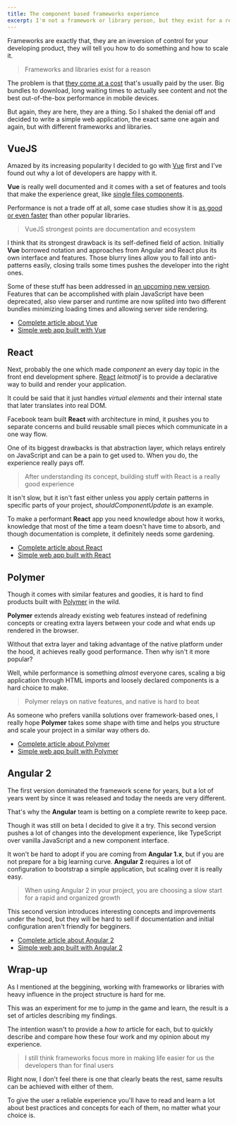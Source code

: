 ```yaml
---
title: The component based frameworks experience
excerpt: I'm not a framework or library person, but they exist for a reason. There's a need of solving things quickly, a clear growth path and fast adoption for new team members.
---
```


Frameworks are exactly that, they are an inversion of control for your developing product, they will tell you how to do something and how to scale it.

> Frameworks and libraries exist for a reason

The problem is that [they come at a cost][cost] that's usually paid by the user. Big bundles to download, long waiting times to actually see content and not the best out-of-the-box performance in mobile devices.

But again, they are here, they are a thing. So I shaked the denial off and decided to write a simple web application, the exact same one again and again, but with different frameworks and libraries.

## VueJS

Amazed by its increasing popularity I decided to go with [Vue][vuejs] first and I've found out why a lot of developers are happy with it.

**Vue** is really well documented and it comes with a set of features and tools that make the experience great, like [single files components][singlefilecomponents].

Performance is not a trade off at all, some case studies show it is [as good or even faster][vuereactperf] than other popular libraries.

> VueJS strongest points are documentation and ecosystem

I think that its strongest drawback is its self-defined field of action. Initially **Vue** borrowed notation and approaches from Angular and React plus its own interface and features. Those blurry lines allow you to fall into anti-patterns easily, closing trails some times pushes the developer into the right ones.

Some of these stuff has been addressed in [an upcoming new version][vue2]. Features that can be accomplished with plain JavaScript have been deprecated, also view parser and runtime are now splited into two different bundles minimizing loading times and allowing server side rendering.

- [Complete article about Vue](/2016/06/building-component-based-app-vue/)
- [Simple web app built with Vue](//github.com/jeremenichelli/movies/tree/master/results/vue)

## React

Next, probably the one which made _component_ an every day topic in the front end development sphere. [React][react] _leitmotif_ is to provide a declarative way to build and render your application.

It could be said that it just handles _virtual elements_ and their internal state that later translates into real DOM.

Facebook team built **React** with architecture in mind, it pushes you to separate concerns and build reusable small pieces which communicate in a one way flow.

One of its biggest drawbacks is that abstraction layer, which relays entirely on JavaScript and can be a pain to get used to. When you do, the experience really pays off.

> After understanding its concept, building stuff with React is a really good experience

It isn't slow, but it isn't fast either unless you apply certain patterns in specific parts of your project, _shouldComponentUpdate_ is an example.

To make a performant **React** app you need knowledge about how it works, knowledge that most of the time a team doesn't have time to absorb, and though documentation is complete, it definitely needs some gardening.

- [Complete article about React](/2016/07/building-a-component-based-app-react/)
- [Simple web app built with React](//github.com/jeremenichelli/movies/tree/master/results/react)

## Polymer

Though it comes with similar features and goodies, it is hard to find products built with [Polymer][polymer] in the wild.

**Polymer** extends already existing web features instead of redefining concepts or creating extra layers between your code and what ends up rendered in the browser.

Without that extra layer and taking advantage of the native platform under the hood, it achieves really good performance. Then why isn't it more popular?

Well, while performance is something _almost_ everyone cares, scaling a big application through HTML imports and loosely declared components is a hard choice to make.

> Polymer relays on native features, and native is hard to beat

As someone who prefers vanilla solutions over framework-based ones, I really hope **Polymer** takes some shape with time and helps you structure and scale your project in a similar way others do.

- [Complete article about Polymer](/2016/08/building-a-component-based-app-polymer/)
- [Simple web app built with Polymer](//github.com/jeremenichelli/movies/tree/master/results/polymer)

## Angular 2

The first version dominated the framework scene for years, but a lot of years went by since it was released and today the needs are very different.

That's why the **Angular** team is betting on a complete rewrite to keep pace.

Though it was still on beta I decided to give it a try. This second version pushes a lot of changes into the development experience, like TypeScript over vanilla JavaScript and a new component interface.

It won't be hard to adopt if you are coming from **Angular 1.x**, but if you are not prepare for a big learning curve. **Angular 2** requires a lot of configuration to bootstrap a simple application, but scaling over it is really easy.

> When using Angular 2 in your project, you are choosing a slow start for a rapid and organized growth

This second version introduces interesting concepts and improvements under the hood, but they will be hard to sell if documentation and initial configuration aren't friendly for begginers.

- [Complete article about Angular 2](/2016/08/building-component-based-app-angular-2/)
- [Simple web app built with Angular 2](//github.com/jeremenichelli/movies/tree/master/results/angular)

## Wrap-up

As I mentioned at the beggining, working with frameworks or libraries with heavy influence in the project structure is hard for me.

This was an experiment for me to jump in the game and learn, the result is a set of articles describing my findings.

The intention wasn't to provide a _how to_ article for each, but to quickly describe and compare how these four work and my opinion about my experience.

> I still think frameworks focus more in making life easier for us the developers than for final users

Right now, I don't feel there is one that clearly beats the rest, same results can be achieved with either of them.

To give the user a reliable experience you'll have to read and learn a lot about best practices and concepts for each of them, no matter what your choice is.

[vuejs]: //www.vuejs.org
[singlefilecomponents]: //vuejs.org/guide/single-file-components.html
[vuereactperf]: //engineering.footballradar.com/from-a-react-point-of-vue-comparing-reactjs-to-vuejs-for-dynamic-tabular-data/
[vue2]: //vuejs.org/2016/04/27/announcing-2.0/
[react]: //facebook.github.io/react/
[polymer]: //www.polymer-project.org
[angular]: //angular.io
[cost]: //aerotwist.com/blog/the-cost-of-frameworks/
